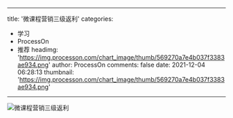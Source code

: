 
---
title: '微课程营销三级返利'
categories: 
 - 学习
 - ProcessOn
 - 推荐
headimg: 'https://img.processon.com/chart_image/thumb/569270a7e4b037f3383ae934.png'
author: ProcessOn
comments: false
date: 2021-12-04 06:28:13
thumbnail: 'https://img.processon.com/chart_image/thumb/569270a7e4b037f3383ae934.png'
---

<div>   
<img class="thumb" alt="微课程营销三级返利" src="https://img.processon.com/chart_image/thumb/569270a7e4b037f3383ae934.png" referrerpolicy="no-referrer">
<p></p>  
</div>
            